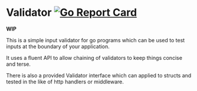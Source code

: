 # Validator [![Go Report Card](https://goreportcard.com/badge/github.com/theflyingcodr/govalidator)](https://goreportcard.com/report/github.com/theflyingcodr/govalidator)

**WIP**

This is a simple input validator for go programs which can be used to test inputs at the boundary of your application.

It uses a fluent API to allow chaining of validators to keep things concise and terse.

There is also a provided Validator interface which can applied to structs and tested in the like of http handlers or middleware.

